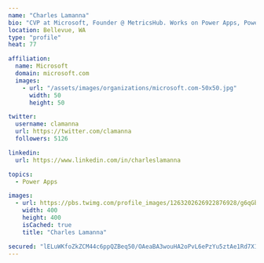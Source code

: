 ```yaml
---
name: "Charles Lamanna"
bio: "CVP at Microsoft, Founder @ MetricsHub. Works on Power Apps, Power Automate, Power Virtual Agent, Common Data Service and Dynamics 365."
location: Bellevue, WA
type: "profile"
heat: 77

affiliation:
  name: Microsoft
  domain: microsoft.com
  images:
    - url: "/assets/images/organizations/microsoft.com-50x50.jpg"
      width: 50
      height: 50

twitter:
  username: clamanna
  url: https://twitter.com/clamanna
  followers: 5126

linkedin:
  url: https://www.linkedin.com/in/charleslamanna

topics:
  - Power Apps

images:
  - url: https://pbs.twimg.com/profile_images/1263202626922876928/g6qGbHZ-_400x400.jpg
    width: 400
    height: 400
    isCached: true
    title: "Charles Lamanna"

secured: "lELuWKfoZkZCM44c6ppQZBeq50/OAeaBA3wouHA2oPvL6ePzYu5ztAe1Rd7X1lB3TKOiMAu5Gdp9SpGJvsM6kq8F97DyfnBvo1TC5AJDmH5qP0DNF03TBSnWVQc6NmzVnMbEYWB94i4cZyKjC2Ljbp4llWT8L7xTpJfO+PiNaOkxqhcGf0DUaSAVdDakIuhHyPhpeXF13zdNZ+DH+f1yKkOgScoHGDqUFl8MM5nYLMcjv4wZ1W2TGDBxSfFOlUSab0QzKAk/ngheyjsbOSC/ISOd8bxoHLBuDGH5AZSo22FzQJwGIiHPMnLp5jNlizkovZMedpp82xG/k/XXXIDr5sO3LFQvftVI7YiQF/T3uD38znSHoQSwRt78OWHmhq+8Y0BxIiSsu2QaR/AHZBDouY4ZmRwFHNmTH0u95uC5L+0=;30YKlLtfFkK2fjpazU96BQ=="
---
```


